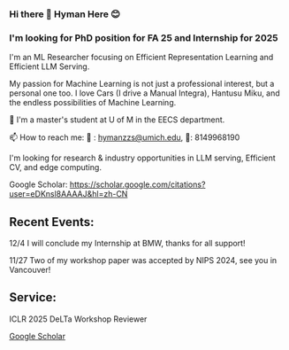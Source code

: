 ### Hi there 👋 Hyman Here 😊

### I'm looking for PhD position for FA 25 and Internship for 2025

I'm an ML Researcher focusing on Efficient Representation Learning and Efficient LLM Serving.

My passion for Machine Learning is not just a professional interest, but a personal one too. I love Cars (I drive a Manual Integra), Hantusu Miku, and the endless possibilities of Machine Learning.

🔭 I'm a master's student at U of M in the EECS department.

📫 How to reach me:  📮 : hymanzzs@umich.edu, 📱: 8149968190

I'm looking for research & industry opportunities in LLM serving, Efficient CV, and edge computing.

Google Scholar: https://scholar.google.com/citations?user=eDKnsl8AAAAJ&hl=zh-CN

## Recent Events:

12/4 I will conclude my Internship at BMW, thanks for all support!

11/27 Two of my workshop paper was accepted by NIPS 2024, see you in Vancouver!

## Service:

ICLR 2025 DeLTa Workshop Reviewer


[Google Scholar](https://scholar.google.com/citations?view_op=list_works&hl=zh-CN&hl=zh-CN&user=eDKnsl8AAAAJ)




